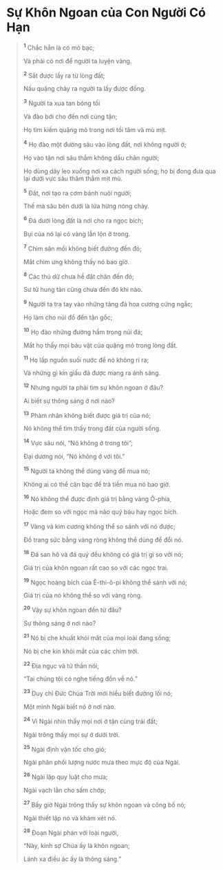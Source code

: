 # Sự Khôn Ngoan của Con Người Có Hạn

> <sup><b>1</b></sup> Chắc hẳn là có mỏ bạc;
>
> Và phải có nơi để người ta luyện vàng.
>
> <sup><b>2</b></sup> Sắt được lấy ra từ lòng đất;
>
> Nấu quặng chảy ra người ta lấy được đồng.
>
> <sup><b>3</b></sup> Người ta xua tan bóng tối
>
> Và đào bới cho đến nơi cùng tận;
>
> Họ tìm kiếm quặng mỏ trong nơi tối tăm và mù mịt.
>
> <sup><b>4</b></sup> Họ đào một đường sâu vào lòng đất, nơi không người ở;
>
> Họ vào tận nơi sâu thẳm không dấu chân người;
>
> Họ dùng dây leo xuống nơi xa cách người sống; họ bị đong đưa qua lại dưới vực sâu thăm thẳm mịt mù.
>
> <sup><b>5</b></sup> Đất, nơi tạo ra cơm bánh nuôi người;
>
> Thế mà sâu bên dưới là lửa hừng nóng chảy.
>
> <sup><b>6</b></sup> Đá dưới lòng đất là nơi cho ra ngọc bích;
>
> Bụi của nó lại có vàng lẫn lộn ở trong.
>
> <sup><b>7</b></sup> Chim săn mồi không biết đường đến đó;
>
> Mắt chim ưng không thấy nó bao giờ.
>
> <sup><b>8</b></sup> Các thú dữ chưa hề đặt chân đến đó;
>
> Sư tử hung tàn cũng chưa đến đó khi nào.
>
> <sup><b>9</b></sup> Người ta tra tay vào những tảng đá hoa cương cứng ngắc;
>
> Họ làm cho núi đổ đến tận gốc;
>
> <sup><b>10</b></sup> Họ đào những đường hầm trong núi đá;
>
> Mắt họ thấy mọi báu vật của quặng mỏ trong lòng đất.
>
> <sup><b>11</b></sup> Họ lấp nguồn suối nước để nó không rỉ ra;
>
> Và những gì kín giấu đã được mang ra ánh sáng.
>
> <sup><b>12</b></sup> Nhưng người ta phải tìm sự khôn ngoan ở đâu?
>
> Ai biết sự thông sáng ở nơi nào?
>
> <sup><b>13</b></sup> Phàm nhân không biết được giá trị của nó;
>
> Nó không thể tìm thấy trong đất của người sống.
>
> <sup><b>14</b></sup> Vực sâu nói, “Nó không ở trong tôi”;
>
> Đại dương nói, “Nó không ở với tôi.”
>
> <sup><b>15</b></sup> Người ta không thể dùng vàng để mua nó;
>
> Không ai có thể cân bạc để trả tiền mua nó bao giờ.
>
> <sup><b>16</b></sup> Nó không thể được định giá trị bằng vàng Ô-phia,
>
> Hoặc đem so với ngọc mã não quý báu hay ngọc bích.
>
> <sup><b>17</b></sup> Vàng và kim cương không thể so sánh với nó được;
>
> Đồ trang sức bằng vàng ròng không thể dùng để đổi nó.
>
> <sup><b>18</b></sup> Đá san hô và đá quý đều không có giá trị gì so với nó;
>
> Giá trị của khôn ngoan rất cao so với các ngọc trai.
>
> <sup><b>19</b></sup> Ngọc hoàng bích của Ê-thi-ô-pi không thể sánh với nó;
>
> Giá trị của nó không thể so với vàng ròng.
>
> <sup><b>20</b></sup> Vậy sự khôn ngoan đến từ đâu?
>
> Sự thông sáng ở nơi nào?
>
> <sup><b>21</b></sup> Nó bị che khuất khỏi mắt của mọi loài đang sống;
>
> Nó bị che kín khỏi mắt của các chim trời.
>
> <sup><b>22</b></sup> Địa ngục và tử thần nói,
>
> “Tai chúng tôi có nghe tiếng đồn về nó.”
>
> <sup><b>23</b></sup> Duy chỉ Đức Chúa Trời mới hiểu biết đường lối nó;
>
> Một mình Ngài biết nó ở nơi nào.
>
> <sup><b>24</b></sup> Vì Ngài nhìn thấy mọi nơi ở tận cùng trái đất;
>
> Ngài trông thấy mọi sự ở dưới trời.
>
> <sup><b>25</b></sup> Ngài định vận tốc cho gió;
>
> Ngài phân phối lượng nước mưa theo mực độ của Ngài.
>
> <sup><b>26</b></sup> Ngài lập quy luật cho mưa;
>
> Ngài vạch lằn cho sấm chớp;
>
> <sup><b>27</b></sup> Bấy giờ Ngài trông thấy sự khôn ngoan và công bố nó;
>
> Ngài thiết lập nó và khám xét nó.
>
> <sup><b>28</b></sup> Đoạn Ngài phán với loài người,
>
> “Này, kính sợ Chúa ấy là khôn ngoan;
>
> Lánh xa điều ác ấy là thông sáng.”